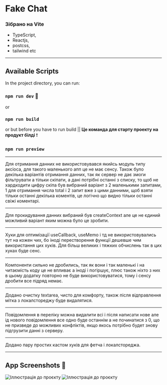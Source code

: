 # Fake Chat

### Зібрано на Vite

+ TypeScript,
+ Reactjs,
+ postcss,
+ tailwind etc

------------------

## Available Scripts

In the project directory, you can run:

### `npm run dev` :tada:
or
### `npm run build`
or but before you have to run build || **Це команда для старту проекту на продукт білді** :exclamation:

### `npm run preview` 
------------

Для отримання данних не використовувався якийсь модуль типу аксіоса, для такого маленького апп це не має сенсу. Також було декілька варіантів отримання данних, так як сервер не дає змоги фільтрувати а тільки скіпати, а дані потрібні останні з списку, то щоб не хардкодити цифру скіпа був вибраний варіант з 2 маленькими запитами, 1 для отримання числа total і 2 запит вже з цими данними, щоб взяти тільки останні декілька коментів, це логічно що видно тільки останні свіжі коментарі.

------------

Для прокидування данних вибраний був createContext але це не єдиний можливий варіант яким можна було це зробити.

------------

Хуки для оптимізації useCallback, useMemo і тд не використовувались тут на кожен чих, бо іноді перестворення функції дешевше чим використання цих хуків. Для більш великих і тяжких обчислень так в цих хуках буде сенс.

------------

Компоненти сильно не дробились, так як вони і так маленькі і на читаємість коду це не впливає а іноді і погіршує, плюс також ніхто з них в цьому додатку повторно не буде використовуватися, тому і сенсу дробити все підряд немає.

------------

Додано очистку textarea, чисто для комфорту, також після відправлення мітка з локалстореджу буде видалятися.

------------

Повідомлення в переліку можна видалити всі і після написати нове але ід нового повідомлення все одно буде останнім а не починатися з 0, що не призведе до можливих конфліктів, якщо якось потрібно будет знову підгрузити данні з серверу.

------------

Додано пару простих кастом хуків для фетча і локалстореджа.

------------

## App Screenshots :eyes:

![Іллюстрація до проєкту](https://i.imgur.com/jadiW8c.png)
![Іллюстрація до проєкту](https://i.imgur.com/g07Wfp4.png)

